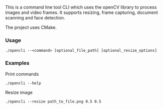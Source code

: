 This is a command line tool CLI which uses the openCV library to process images and video frames.
It supports resizing, frame capturing, document scanning and face detection.

The project uses CMake.


### Usage
```
./opencli --<command> [optional_file_path] [optional_resize_options]
```
### Examples

Print commands
```
./opencli --help
```
Resize image
```
./opencli --resize path_to_file.png 0.5 0.5
```